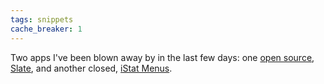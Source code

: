 ```yaml
---
tags: snippets
cache_breaker: 1
---
```


Two apps I've been blown away by in the last few days: one [open source](/wiki/open_source), [Slate](/wiki/Slate), and another closed, [iStat Menus](/wiki/iStat_Menus).

